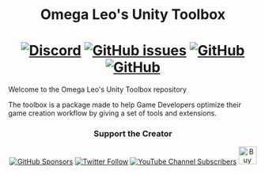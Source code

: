 <h1 align="center">Omega Leo's Unity Toolbox</h1>
<h1 align="center">
<a href="https://discord.omegaleo.pt/" target="_blank"><img alt="Discord" src="https://img.shields.io/discord/966706512108064798?color=blue&label=Discord&logo=discord&style=for-the-badge"></a>
<a href="https://github.com/omegaleo/unity-toolbox/issues"><img alt="GitHub issues" src="https://img.shields.io/github/issues/omegaleo/unity-toolbox?color=red&label=Report%20an%20Issue&logo=github&style=for-the-badge"></a>
<a href="https://github.com/omegaleo/unity-toolbox/blob/main/LICENSE.md"><img alt="GitHub" src="https://img.shields.io/github/license/omegaleo/unity-toolbox?logo=github&style=for-the-badge"></a>
<a href="https://omegaleo.github.io/unity-toolbox"><img alt="GitHub" src="https://img.shields.io/badge/wiki-documentation-forestgreen?logo=github&style=for-the-badge"></a>
</h1>

<p>Welcome to the Omega Leo's Unity Toolbox repository</p>
<p>The toolbox is a package made to help Game Developers optimize their game creation workflow by giving a set of tools and extensions.</p>
<h3 align="center"><b>Support the Creator</b></h3>
<p align="center">
<a href="https://github.com/sponsors/omegaleo" target="_blank"><img alt="GitHub Sponsors" src="https://img.shields.io/github/sponsors/omegaleo?logo=github&style=for-the-badge"></a> 
<a href="https://twitter.com/nunodiogodev" target="_blank"><img alt="Twitter Follow" src="https://img.shields.io/twitter/follow/nunodiogodev?color=%232596be&label=Follow%20me%20on%20Twitter&logo=twitter&style=for-the-badge"></a> 
<a href="https://www.youtube.com/channel/UCsdYKC7EK4Z_cpgWt0YiO9Q" target="_blank"><img alt="YouTube Channel Subscribers" src="https://img.shields.io/youtube/channel/subscribers/UCsdYKC7EK4Z_cpgWt0YiO9Q?label=Subscribe%20to%20my%20Youtube&logo=youtube&style=for-the-badge"></a> 
<a href='https://ko-fi.com/J3J072TBZ' target='_blank'><img height='36' style='border:0px;height:36px;' src='https://cdn.ko-fi.com/cdn/kofi4.png?v=3' border='0' alt='Buy Me a Coffee at ko-fi.com' /></a></p>
